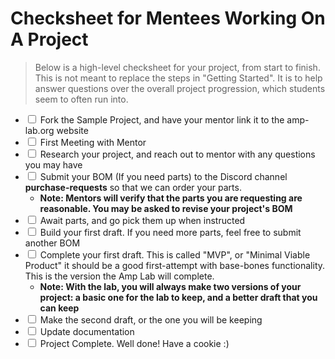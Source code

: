 # Checksheet for Mentees Working On A Project

> Below is a high-level checksheet for your project, from start to finish. This is not meant to replace the steps in "Getting Started". It is to help answer questions over the overall project progression, which students seem to often run into.
* <input type="checkbox"/> Fork the Sample Project, and have your mentor link it to the amp-lab.org website
* <input type="checkbox"/> First Meeting with Mentor
* <input type="checkbox"/> Research your project, and reach out to mentor with any questions you may have
* <input type="checkbox"/> Submit your BOM (If you need parts) to the Discord channel **purchase-requests** so that we can order your parts.
  * **Note: Mentors will verify that the parts you are requesting are reasonable. You may be asked to revise your project's BOM**
* <input type="checkbox"/> Await parts, and go pick them up when instructed
* <input type="checkbox"/> Build your first draft. If you need more parts, feel free to submit another BOM
* <input type="checkbox"/> Complete your first draft. This is called "MVP", or "Minimal Viable Product" it should be a good first-attempt with base-bones functionality. This is the version the Amp Lab will complete.
  * **Note: With the lab, you will always make two versions of your project: a basic one for the lab to keep, and a better draft that you can keep**
* <input type="checkbox"/> Make the second draft, or the one you will be keeping
* <input type="checkbox"/> Update documentation
* <input type="checkbox"/> Project Complete. Well done! Have a cookie :)
